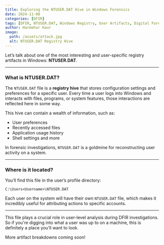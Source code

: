 ```yaml
---
title: Exploring the NTUSER.DAT Hive in Windows Forensics  
date: 2024-11-08  
categories: [DFIR]  
tags: [DFIR, NTUSER.DAT, Windows Registry, User Artifacts, Digital Forensics]  
author: Harmehar Kaur  
image:  
  path: /assets/attack.jpg  
  alt: NTUSER.DAT Registry Hive  
---
```


Let’s talk about one of the most interesting and user-specific registry artifacts in Windows: **NTUSER.DAT**.

---

### What is NTUSER.DAT?

The `NTUSER.DAT` file is a **registry hive** that stores configuration settings and preferences for a specific user. Every time a user logs into Windows and interacts with files, programs, or system features, those interactions are reflected here in some way.

This hive can contain a wealth of information, such as:

- User preferences
- Recently accessed files
- Application usage history
- Shell settings and more

In forensic investigations, `NTUSER.DAT` is a goldmine for reconstructing user activity on a system.

---

### Where is it located?

You’ll find this file in the user’s profile directory:

`C:\Users<Username>\NTUSER.DAT`


Each user on the system will have their own `NTUSER.DAT` file, which makes it incredibly useful for attributing actions to specific accounts.

---

This file plays a crucial role in user-level analysis during DFIR investigations. So if you're digging into what a user was up to on a machine, this is definitely a place you’ll want to look.

More artifact breakdowns coming soon!
